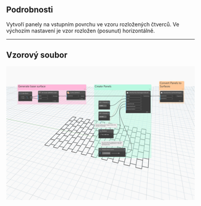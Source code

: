 ## Podrobnosti
Vytvoří panely na vstupním povrchu ve vzoru rozložených čtverců. Ve výchozím nastavení je vzor rozložen (posunut) horizontálně.
___
## Vzorový soubor

![ByStaggeredQuads](./Autodesk.DesignScript.Geometry.PanelSurface.ByStaggeredQuads_img.jpg)
